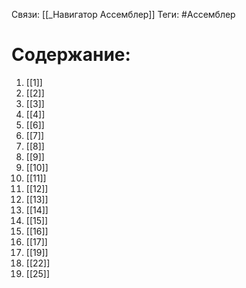 Связи: [[_Навигатор Ассемблер]]
Теги: #Ассемблер 

# Содержание:
1. [[1]]
2. [[2]]
3. [[3]]
4. [[4]]
5. [[6]]
6. [[7]]
7. [[8]]
8. [[9]]
9. [[10]]
10. [[11]]
11. [[12]]
12. [[13]]
13. [[14]]
14. [[15]]
15. [[16]]
16. [[17]]
17. [[19]]
18. [[22]]
19. [[25]]